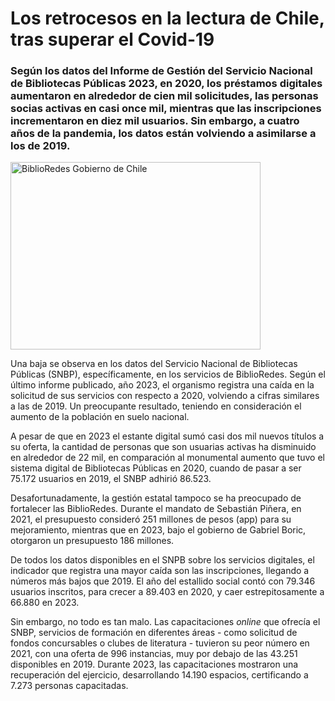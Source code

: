 <h1><b> Los retrocesos en la lectura de Chile, tras superar el Covid-19 </b></h1>

<h3><b>Según los datos del Informe de Gestión del Servicio Nacional de Bibliotecas Públicas 2023, en 2020, los préstamos digitales aumentaron en alrededor de cien mil solicitudes, las personas socias activas en casi once mil, mientras que las inscripciones incrementaron en diez mil usuarios. Sin embargo, a cuatro años de la pandemia, los datos están volviendo a asimilarse a los de 2019.</b></h3>

<img src="image_cro/bibliored.jpg" alt="BiblioRedes Gobierno de Chile" width="400" height="300">

Una baja se observa en los datos del Servicio Nacional de Bibliotecas Públicas (SNBP), específicamente, en los servicios de BiblioRedes. Según el último informe publicado, año 2023, el organismo registra una caída en la solicitud de sus servicios con respecto a 2020, volviendo a cifras similares a las de 2019\. Un preocupante resultado, teniendo en consideración el aumento de la población en suelo nacional. 

A pesar de que en 2023 el estante digital sumó casi dos mil nuevos títulos a su oferta, la cantidad de personas que son usuarias activas ha disminuido en alrededor de 22 mil, en comparación al monumental aumento que tuvo el sistema digital de Bibliotecas Públicas en 2020, cuando de pasar a ser 75.172 usuarios en 2019, el SNBP adhirió 86.523. 

Desafortunadamente, la gestión estatal tampoco se ha preocupado de fortalecer las BiblioRedes. Durante el mandato de Sebastián Piñera, en 2021, el presupuesto consideró 251 millones de pesos (app) para su mejoramiento, mientras que en 2023, bajo el gobierno de Gabriel Boric, otorgaron un presupuesto 186 millones. 

De todos los datos disponibles en el SNPB sobre los servicios digitales, el indicador que registra una mayor caída son las inscripciones, llegando a números más bajos que 2019\. El año del estallido social contó con 79.346 usuarios inscritos, para crecer a 89.403 en 2020, y caer estrepitosamente a 66.880 en 2023\. 

Sin embargo, no todo es tan malo. Las capacitaciones *online* que ofrecía el SNBP, servicios de formación en diferentes áreas \- como solicitud de fondos concursables o clubes de literatura \- tuvieron su peor número en 2021, con una oferta de 996 instancias, muy por debajo de las 43.251 disponibles en 2019\. Durante 2023, las capacitaciones mostraron una recuperación del ejercicio, desarrollando 14.190 espacios, certificando a 7.273 personas capacitadas. 

